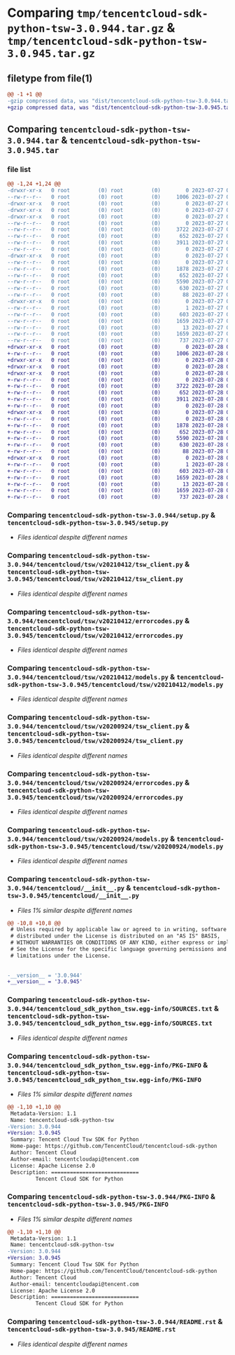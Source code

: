 # Comparing `tmp/tencentcloud-sdk-python-tsw-3.0.944.tar.gz` & `tmp/tencentcloud-sdk-python-tsw-3.0.945.tar.gz`

## filetype from file(1)

```diff
@@ -1 +1 @@
-gzip compressed data, was "dist/tencentcloud-sdk-python-tsw-3.0.944.tar", last modified: Thu Jul 27 02:27:01 2023, max compression
+gzip compressed data, was "dist/tencentcloud-sdk-python-tsw-3.0.945.tar", last modified: Fri Jul 28 00:38:52 2023, max compression
```

## Comparing `tencentcloud-sdk-python-tsw-3.0.944.tar` & `tencentcloud-sdk-python-tsw-3.0.945.tar`

### file list

```diff
@@ -1,24 +1,24 @@
-drwxr-xr-x   0 root         (0) root         (0)        0 2023-07-27 02:27:01.000000 tencentcloud-sdk-python-tsw-3.0.944/
--rw-r--r--   0 root         (0) root         (0)     1006 2023-07-27 02:27:01.000000 tencentcloud-sdk-python-tsw-3.0.944/setup.py
-drwxr-xr-x   0 root         (0) root         (0)        0 2023-07-27 02:27:01.000000 tencentcloud-sdk-python-tsw-3.0.944/tencentcloud/
-drwxr-xr-x   0 root         (0) root         (0)        0 2023-07-27 02:27:01.000000 tencentcloud-sdk-python-tsw-3.0.944/tencentcloud/tsw/
-drwxr-xr-x   0 root         (0) root         (0)        0 2023-07-27 02:27:01.000000 tencentcloud-sdk-python-tsw-3.0.944/tencentcloud/tsw/v20210412/
--rw-r--r--   0 root         (0) root         (0)        0 2023-07-27 02:27:01.000000 tencentcloud-sdk-python-tsw-3.0.944/tencentcloud/tsw/v20210412/__init__.py
--rw-r--r--   0 root         (0) root         (0)     3722 2023-07-27 02:27:01.000000 tencentcloud-sdk-python-tsw-3.0.944/tencentcloud/tsw/v20210412/tsw_client.py
--rw-r--r--   0 root         (0) root         (0)      652 2023-07-27 02:27:01.000000 tencentcloud-sdk-python-tsw-3.0.944/tencentcloud/tsw/v20210412/errorcodes.py
--rw-r--r--   0 root         (0) root         (0)     3911 2023-07-27 02:27:01.000000 tencentcloud-sdk-python-tsw-3.0.944/tencentcloud/tsw/v20210412/models.py
--rw-r--r--   0 root         (0) root         (0)        0 2023-07-27 02:27:01.000000 tencentcloud-sdk-python-tsw-3.0.944/tencentcloud/tsw/__init__.py
-drwxr-xr-x   0 root         (0) root         (0)        0 2023-07-27 02:27:01.000000 tencentcloud-sdk-python-tsw-3.0.944/tencentcloud/tsw/v20200924/
--rw-r--r--   0 root         (0) root         (0)        0 2023-07-27 02:27:01.000000 tencentcloud-sdk-python-tsw-3.0.944/tencentcloud/tsw/v20200924/__init__.py
--rw-r--r--   0 root         (0) root         (0)     1878 2023-07-27 02:27:01.000000 tencentcloud-sdk-python-tsw-3.0.944/tencentcloud/tsw/v20200924/tsw_client.py
--rw-r--r--   0 root         (0) root         (0)      652 2023-07-27 02:27:01.000000 tencentcloud-sdk-python-tsw-3.0.944/tencentcloud/tsw/v20200924/errorcodes.py
--rw-r--r--   0 root         (0) root         (0)     5590 2023-07-27 02:27:01.000000 tencentcloud-sdk-python-tsw-3.0.944/tencentcloud/tsw/v20200924/models.py
--rw-r--r--   0 root         (0) root         (0)      630 2023-07-27 02:27:01.000000 tencentcloud-sdk-python-tsw-3.0.944/tencentcloud/__init__.py
--rw-r--r--   0 root         (0) root         (0)       88 2023-07-27 02:27:01.000000 tencentcloud-sdk-python-tsw-3.0.944/setup.cfg
-drwxr-xr-x   0 root         (0) root         (0)        0 2023-07-27 02:27:01.000000 tencentcloud-sdk-python-tsw-3.0.944/tencentcloud_sdk_python_tsw.egg-info/
--rw-r--r--   0 root         (0) root         (0)        1 2023-07-27 02:27:01.000000 tencentcloud-sdk-python-tsw-3.0.944/tencentcloud_sdk_python_tsw.egg-info/dependency_links.txt
--rw-r--r--   0 root         (0) root         (0)      603 2023-07-27 02:27:01.000000 tencentcloud-sdk-python-tsw-3.0.944/tencentcloud_sdk_python_tsw.egg-info/SOURCES.txt
--rw-r--r--   0 root         (0) root         (0)     1659 2023-07-27 02:27:01.000000 tencentcloud-sdk-python-tsw-3.0.944/tencentcloud_sdk_python_tsw.egg-info/PKG-INFO
--rw-r--r--   0 root         (0) root         (0)       13 2023-07-27 02:27:01.000000 tencentcloud-sdk-python-tsw-3.0.944/tencentcloud_sdk_python_tsw.egg-info/top_level.txt
--rw-r--r--   0 root         (0) root         (0)     1659 2023-07-27 02:27:01.000000 tencentcloud-sdk-python-tsw-3.0.944/PKG-INFO
--rw-r--r--   0 root         (0) root         (0)      737 2023-07-27 02:27:01.000000 tencentcloud-sdk-python-tsw-3.0.944/README.rst
+drwxr-xr-x   0 root         (0) root         (0)        0 2023-07-28 00:38:52.000000 tencentcloud-sdk-python-tsw-3.0.945/
+-rw-r--r--   0 root         (0) root         (0)     1006 2023-07-28 00:38:52.000000 tencentcloud-sdk-python-tsw-3.0.945/setup.py
+drwxr-xr-x   0 root         (0) root         (0)        0 2023-07-28 00:38:52.000000 tencentcloud-sdk-python-tsw-3.0.945/tencentcloud/
+drwxr-xr-x   0 root         (0) root         (0)        0 2023-07-28 00:38:52.000000 tencentcloud-sdk-python-tsw-3.0.945/tencentcloud/tsw/
+drwxr-xr-x   0 root         (0) root         (0)        0 2023-07-28 00:38:52.000000 tencentcloud-sdk-python-tsw-3.0.945/tencentcloud/tsw/v20210412/
+-rw-r--r--   0 root         (0) root         (0)        0 2023-07-28 00:38:52.000000 tencentcloud-sdk-python-tsw-3.0.945/tencentcloud/tsw/v20210412/__init__.py
+-rw-r--r--   0 root         (0) root         (0)     3722 2023-07-28 00:38:52.000000 tencentcloud-sdk-python-tsw-3.0.945/tencentcloud/tsw/v20210412/tsw_client.py
+-rw-r--r--   0 root         (0) root         (0)      652 2023-07-28 00:38:52.000000 tencentcloud-sdk-python-tsw-3.0.945/tencentcloud/tsw/v20210412/errorcodes.py
+-rw-r--r--   0 root         (0) root         (0)     3911 2023-07-28 00:38:52.000000 tencentcloud-sdk-python-tsw-3.0.945/tencentcloud/tsw/v20210412/models.py
+-rw-r--r--   0 root         (0) root         (0)        0 2023-07-28 00:38:52.000000 tencentcloud-sdk-python-tsw-3.0.945/tencentcloud/tsw/__init__.py
+drwxr-xr-x   0 root         (0) root         (0)        0 2023-07-28 00:38:52.000000 tencentcloud-sdk-python-tsw-3.0.945/tencentcloud/tsw/v20200924/
+-rw-r--r--   0 root         (0) root         (0)        0 2023-07-28 00:38:52.000000 tencentcloud-sdk-python-tsw-3.0.945/tencentcloud/tsw/v20200924/__init__.py
+-rw-r--r--   0 root         (0) root         (0)     1878 2023-07-28 00:38:52.000000 tencentcloud-sdk-python-tsw-3.0.945/tencentcloud/tsw/v20200924/tsw_client.py
+-rw-r--r--   0 root         (0) root         (0)      652 2023-07-28 00:38:52.000000 tencentcloud-sdk-python-tsw-3.0.945/tencentcloud/tsw/v20200924/errorcodes.py
+-rw-r--r--   0 root         (0) root         (0)     5590 2023-07-28 00:38:52.000000 tencentcloud-sdk-python-tsw-3.0.945/tencentcloud/tsw/v20200924/models.py
+-rw-r--r--   0 root         (0) root         (0)      630 2023-07-28 00:38:52.000000 tencentcloud-sdk-python-tsw-3.0.945/tencentcloud/__init__.py
+-rw-r--r--   0 root         (0) root         (0)       88 2023-07-28 00:38:52.000000 tencentcloud-sdk-python-tsw-3.0.945/setup.cfg
+drwxr-xr-x   0 root         (0) root         (0)        0 2023-07-28 00:38:52.000000 tencentcloud-sdk-python-tsw-3.0.945/tencentcloud_sdk_python_tsw.egg-info/
+-rw-r--r--   0 root         (0) root         (0)        1 2023-07-28 00:38:52.000000 tencentcloud-sdk-python-tsw-3.0.945/tencentcloud_sdk_python_tsw.egg-info/dependency_links.txt
+-rw-r--r--   0 root         (0) root         (0)      603 2023-07-28 00:38:52.000000 tencentcloud-sdk-python-tsw-3.0.945/tencentcloud_sdk_python_tsw.egg-info/SOURCES.txt
+-rw-r--r--   0 root         (0) root         (0)     1659 2023-07-28 00:38:52.000000 tencentcloud-sdk-python-tsw-3.0.945/tencentcloud_sdk_python_tsw.egg-info/PKG-INFO
+-rw-r--r--   0 root         (0) root         (0)       13 2023-07-28 00:38:52.000000 tencentcloud-sdk-python-tsw-3.0.945/tencentcloud_sdk_python_tsw.egg-info/top_level.txt
+-rw-r--r--   0 root         (0) root         (0)     1659 2023-07-28 00:38:52.000000 tencentcloud-sdk-python-tsw-3.0.945/PKG-INFO
+-rw-r--r--   0 root         (0) root         (0)      737 2023-07-28 00:38:52.000000 tencentcloud-sdk-python-tsw-3.0.945/README.rst
```

### Comparing `tencentcloud-sdk-python-tsw-3.0.944/setup.py` & `tencentcloud-sdk-python-tsw-3.0.945/setup.py`

 * *Files identical despite different names*

### Comparing `tencentcloud-sdk-python-tsw-3.0.944/tencentcloud/tsw/v20210412/tsw_client.py` & `tencentcloud-sdk-python-tsw-3.0.945/tencentcloud/tsw/v20210412/tsw_client.py`

 * *Files identical despite different names*

### Comparing `tencentcloud-sdk-python-tsw-3.0.944/tencentcloud/tsw/v20210412/errorcodes.py` & `tencentcloud-sdk-python-tsw-3.0.945/tencentcloud/tsw/v20210412/errorcodes.py`

 * *Files identical despite different names*

### Comparing `tencentcloud-sdk-python-tsw-3.0.944/tencentcloud/tsw/v20210412/models.py` & `tencentcloud-sdk-python-tsw-3.0.945/tencentcloud/tsw/v20210412/models.py`

 * *Files identical despite different names*

### Comparing `tencentcloud-sdk-python-tsw-3.0.944/tencentcloud/tsw/v20200924/tsw_client.py` & `tencentcloud-sdk-python-tsw-3.0.945/tencentcloud/tsw/v20200924/tsw_client.py`

 * *Files identical despite different names*

### Comparing `tencentcloud-sdk-python-tsw-3.0.944/tencentcloud/tsw/v20200924/errorcodes.py` & `tencentcloud-sdk-python-tsw-3.0.945/tencentcloud/tsw/v20200924/errorcodes.py`

 * *Files identical despite different names*

### Comparing `tencentcloud-sdk-python-tsw-3.0.944/tencentcloud/tsw/v20200924/models.py` & `tencentcloud-sdk-python-tsw-3.0.945/tencentcloud/tsw/v20200924/models.py`

 * *Files identical despite different names*

### Comparing `tencentcloud-sdk-python-tsw-3.0.944/tencentcloud/__init__.py` & `tencentcloud-sdk-python-tsw-3.0.945/tencentcloud/__init__.py`

 * *Files 1% similar despite different names*

```diff
@@ -10,8 +10,8 @@
 # Unless required by applicable law or agreed to in writing, software
 # distributed under the License is distributed on an "AS IS" BASIS,
 # WITHOUT WARRANTIES OR CONDITIONS OF ANY KIND, either express or implied.
 # See the License for the specific language governing permissions and
 # limitations under the License.
 
 
-__version__ = '3.0.944'
+__version__ = '3.0.945'
```

### Comparing `tencentcloud-sdk-python-tsw-3.0.944/tencentcloud_sdk_python_tsw.egg-info/SOURCES.txt` & `tencentcloud-sdk-python-tsw-3.0.945/tencentcloud_sdk_python_tsw.egg-info/SOURCES.txt`

 * *Files identical despite different names*

### Comparing `tencentcloud-sdk-python-tsw-3.0.944/tencentcloud_sdk_python_tsw.egg-info/PKG-INFO` & `tencentcloud-sdk-python-tsw-3.0.945/tencentcloud_sdk_python_tsw.egg-info/PKG-INFO`

 * *Files 1% similar despite different names*

```diff
@@ -1,10 +1,10 @@
 Metadata-Version: 1.1
 Name: tencentcloud-sdk-python-tsw
-Version: 3.0.944
+Version: 3.0.945
 Summary: Tencent Cloud Tsw SDK for Python
 Home-page: https://github.com/TencentCloud/tencentcloud-sdk-python
 Author: Tencent Cloud
 Author-email: tencentcloudapi@tencent.com
 License: Apache License 2.0
 Description: ============================
         Tencent Cloud SDK for Python
```

### Comparing `tencentcloud-sdk-python-tsw-3.0.944/PKG-INFO` & `tencentcloud-sdk-python-tsw-3.0.945/PKG-INFO`

 * *Files 1% similar despite different names*

```diff
@@ -1,10 +1,10 @@
 Metadata-Version: 1.1
 Name: tencentcloud-sdk-python-tsw
-Version: 3.0.944
+Version: 3.0.945
 Summary: Tencent Cloud Tsw SDK for Python
 Home-page: https://github.com/TencentCloud/tencentcloud-sdk-python
 Author: Tencent Cloud
 Author-email: tencentcloudapi@tencent.com
 License: Apache License 2.0
 Description: ============================
         Tencent Cloud SDK for Python
```

### Comparing `tencentcloud-sdk-python-tsw-3.0.944/README.rst` & `tencentcloud-sdk-python-tsw-3.0.945/README.rst`

 * *Files identical despite different names*

